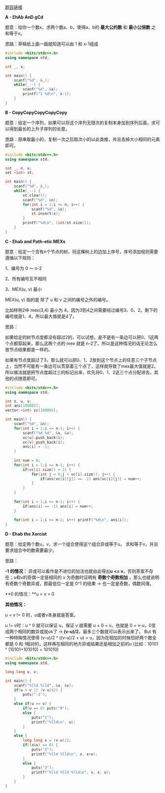 [题目链接](http://codeforces.com/contest/1325)

**A - EhAb AnD gCd**

题意：给你一个数x，求两个数a、b，使得a，b的 **最大公约数** 和 **最小公倍数** 之和等于x。

思路：草稿纸上画一画就知道可以由 1 和 x-1组成

```cpp
#include <bits/stdc++.h>
using namespace std;

int _, x;

int main() {
	scanf("%d", &_);
	while(_--) {
		scanf("%d", &x);
		printf("1 %d\n", x-1);
	}
}
```



**B - CopyCopyCopyCopyCopy**

题意：给定一个序列，如果可以将这个序列无限次的复制本身加到序列后面，求可以得到最长的上升子序列的长度。

思路：原串取最小的，复制一次之后取次小的以此类推，并且去掉大小相同的元素即可。

```cpp
#include <bits/stdc++.h>
using namespace std;

int _, n, x;
set <int> st;

int main() {
	scanf("%d", &_);
	while(_--) {
		st.clear();
		scanf("%d", &n);
		for(int i = 1;i <= n; i++) {
			scanf("%d", &x);
			st.insert(x);
		}
		printf("%d\n", (int)st.size());
	}
}
```



**C - Ehab and Path-etic MEXs**

题意：给定一个含有n个节点的树，将这棵树上的边加上序号，序号添加规则需要遵循以下规则：

1、编号为 0 ～ n-2 

2、所有编号互不相同

3、MEX(u, v) 最小

MEX(u, v) 指的是 除了 u 和 v 之间的编号之外的编号。

比如样例2中 mex(3,4) 最小为 4，因为3到4之间需要经过编号3、0、2。剩下的编号就是1、4，所以最大值就是4了。

思路：

​		如果给定的树节点度都没有超过2的，可以试想，是不是有一条边可以把0、1这两个点都穿起来，那么这两个点的 mex 就是 n-2了。所以是这种情况的话无论怎么放节点结果都是一样的。

​		如果有节点度超过了3，那么就可以把0、1、2放到这个节点上的任意三个子节点上，当然不可能有一条边可以贯穿着三个点了，这样就导致了mex最大值就是2。所以做法就是把节点度超过三的标记出来，优先将0、1、2这三个点分配进去，其他的点随意即可。

```cpp
#include <bits/stdc++.h>
using namespace std;

int n, u, v;
int ans[100005];
vector <int> vc[100005];

int main() {
	scanf("%d", &n);
	for(int i = 1;i <= n-1; i++) {
		scanf("%d %d", &u, &v);
		vc[u].push_back(i);
		vc[v].push_back(i);
		ans[i] = -1;
	}
	
	int num = 0;
	for(int i = 1;i <= n-1; i++) {
		if(vc[i].size() > 2) {
			for(int j = 0;j < vc[i].size(); j++) {
				if(ans[vc[i][j]] == -1) ans[vc[i][j]] = num++;
			}
		}
	}
	
	for(int i = 1;i <= n-1; i++) {
		if(ans[i] == -1) ans[i] = num++;
	}
	
	for(int i = 1;i <= n-1; i++) printf("%d\n", ans[i]);
}
```



**D - Ehab the Xorcist**

题意：给定两个数u，v，求一个组合使得这个组合异或等于u， 求和等于v，并且要求组合中的数需要最少。

思路：

**-1 的情况：** 异或可以看作是不进位的加法也就由此得出**u <= v**，否则答案不存在；u和v的奇偶一定是相同的 v 为奇数时证明有 **奇数个奇数相加** ，那么也就说明有奇数个奇数异或，那最低位一定是 0^1 的结果 -> 也一定是奇数，偶数同理。

**0 的情况：**u = v = 0

**其他情况：** 

u = v != 0 时，u或者v本身就是答案。 

u != v时：u ^ 0 就可以保证 u，保证 v 就需要 u + 0 = v。也就是 0 = v-u，0变成两个相同的数异或就ok了 -> **(v-u)/2**，最多三个数就可以表示出来了。 But 有一种特殊情况使得 (v-u)/2 ^ ((v-u)/2 + u) = u，因为在相加的时候恰好两个数全都是 0 和 1相对的，这样再在相同的地方异或结果还是相加之前的u (比如：10101 ^ (10101+101010) = 101010)

```cpp
#include <bits/stdc++.h>
using namespace std;

long long u, v;

int main() {
	scanf("%lld %lld", &u, &v);
	if(u > v || (v-u)%2) {
		puts("-1");
	}
	else if(u == v) {
		if(u == 0) puts("0");
		else {
			puts("1");
			printf("%lld\n", u);
		}
	}
	else {
		long long x = (v-u)/2;
		if((x&u) == 0) {
			puts("2");
			printf("%lld %lld\n", x, x+u);
		}
		else {
			puts("3");
			printf("%lld %lld %lld\n", x, x, u);
		}
	}
}
```

